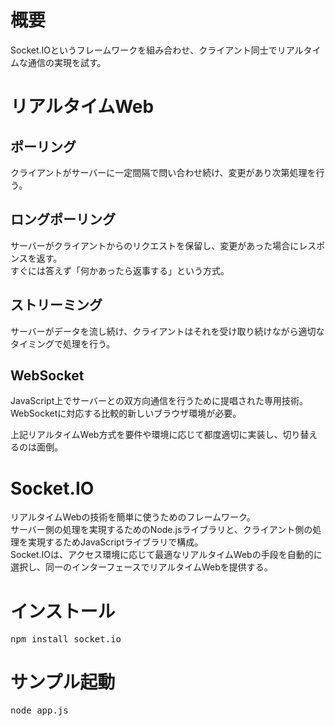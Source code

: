 # 概要

Socket.IOというフレームワークを組み合わせ、クライアント同士でリアルタイムな通信の実現を試す。

# リアルタイムWeb

## ポーリング
クライアントがサーバーに一定間隔で問い合わせ続け、変更があり次第処理を行う。  

## ロングポーリング
サーバーがクライアントからのリクエストを保留し、変更があった場合にレスポンスを返す。  
すぐには答えず「何かあったら返事する」という方式。

## ストリーミング
サーバーがデータを流し続け、クライアントはそれを受け取り続けながら適切なタイミングで処理を行う。

## WebSocket
JavaScript上でサーバーとの双方向通信を行うために提唱された専用技術。  
WebSocketに対応する比較的新しいブラウザ環境が必要。  

上記リアルタイムWeb方式を要件や環境に応じて都度適切に実装し、切り替えるのは面倒。

# Socket.IO

リアルタイムWebの技術を簡単に使うためのフレームワーク。  
サーバー側の処理を実現するためのNode.jsライブラリと、クライアント側の処理を実現するためJavaScriptライブラリで構成。  
 Socket.IOは、アクセス環境に応じて最適なリアルタイムWebの手段を自動的に選択し、同一のインターフェースでリアルタイムWebを提供する。  
 
 # インストール
<pre>
npm install socket.io
</pre>

# サンプル起動
<pre>
node app.js
</pre>

